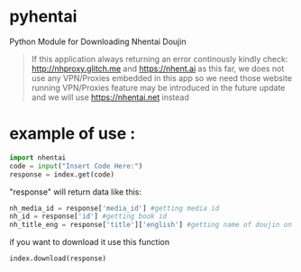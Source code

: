 # pyhentai

Python Module for Downloading Nhentai Doujin

>If this application always returning an error continously kindly check:
>http://nhproxy.glitch.me and
>https://nhent.ai
>as this far, we does not use any VPN/Proxies embedded in this app so we need those website running
>VPN/Proxies feature may be introduced in the future update and we will use https://nhentai.net instead


example of use :
=====================
```python
import nhentai
code = input("Insert Code Here:")
response = index.get(code)
```

"response" will return data like this:

```python
nh_media_id = response['media_id'] #getting media id
nh_id = response['id'] #getting book id
nh_title_eng = response['title']['english'] #getting name of doujin on english version
```
if you want to download it use this function

```python
index.download(response)
```
